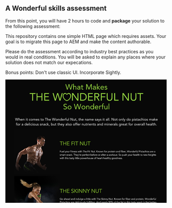 ## A Wonderful skills assessment

From this point, you will have 2 hours to code and **package** your solution to the following assessment:


This repository contains one simple HTML page which requires assets. Your goal is to migrate this page to AEM and make the content authorable.

Please do the assessment according to industry best practices as you would in real conditions. 
You will be asked to explain any places where your solution does not match our expecations.

Bonus points: Don't use classic UI. Incorporate Sightly.


![Screen](https://github.com/wonderfulagency/skills-assessment/blob/master/preview.jpg)